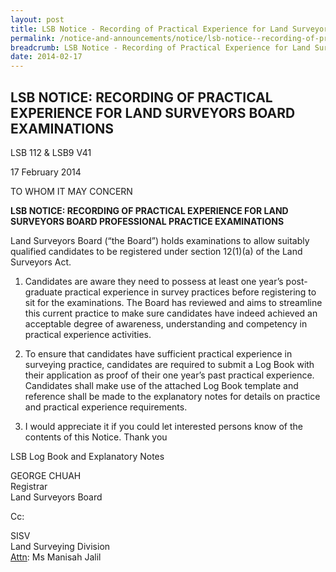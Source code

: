 ```yaml
---
layout: post
title: LSB Notice - Recording of Practical Experience for Land Surveyors Board Examinations
permalink: /notice-and-announcements/notice/lsb-notice--recording-of-practical-experience-for-land-surveyors/
breadcrumb: LSB Notice - Recording of Practical Experience for Land Surveyors Board Examinations
date: 2014-02-17
---
```


LSB NOTICE: RECORDING OF PRACTICAL EXPERIENCE FOR LAND SURVEYORS BOARD EXAMINATIONS
---

LSB 112 & LSB9 V41

17 February 2014

TO WHOM IT MAY CONCERN

**LSB NOTICE: RECORDING OF PRACTICAL EXPERIENCE FOR LAND SURVEYORS BOARD PROFESSIONAL PRACTICE EXAMINATIONS**

Land Surveyors Board (“the Board”) holds examinations to allow suitably qualified candidates to be registered under section 12(1)(a) of the Land Surveyors Act.

1. Candidates are aware they need to possess at least one year’s post-graduate practical experience in survey practices before registering to sit for the examinations. The Board has reviewed and aims to streamline this current practice to make sure candidates have indeed achieved an acceptable degree of awareness, understanding and competency in practical experience activities.<br>

2. To ensure that candidates have sufficient practical experience in surveying practice, candidates are required to submit a Log Book with their application as proof of their one year’s past practical experience. Candidates shall make use of the attached Log Book template and reference shall be made to the explanatory notes for details on practice and practical experience requirements.<br>

3. I would appreciate it if you could let interested persons know of the contents of this Notice. Thank you

LSB Log Book and Explanatory Notes

GEORGE CHUAH<br>
Registrar<br>
Land Surveyors Board<br>

Cc:<br>

SISV<br>
Land Surveying Division<br>
<u>Attn</u>: Ms Manisah Jalil
